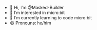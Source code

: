 - 👋 Hi, I’m @Masked-Builder
- 👀 I’m interested in micro:bit
- 🌱 I’m currently learning to code micro:bit
- 😄 Pronouns: he/him
